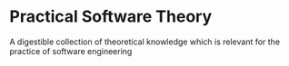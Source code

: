 # Practical Software Theory
A digestible collection of theoretical knowledge which is relevant for the practice of software engineering
